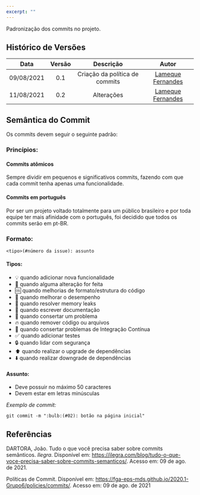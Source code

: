 ```yaml
---
excerpt: ""
---
```

Padronização dos commits no projeto. 

## Histórico de Versões


| Data       | Versão | Descrição                      | Autor             |
| :--------: | :----: | :----------:                   | :---------------: |
| 09/08/2021 |  0.1   | Criação da política de commits | [Lameque Fernandes](https://github.com/LamequeFernandes)|
| 11/08/2021 |  0.2   |            Alterações          | [Lameque Fernandes](https://github.com/LamequeFernandes)|

## Semântica do Commit

Os commits devem seguir o seguinte padrão:

### Princípios:

#### Commits atômicos
Sempre dividir em pequenos e significativos commits, fazendo com que cada commit tenha apenas uma funcionalidade.

#### Commits em português
Por ser um projeto voltado totalmente para um público brasileiro e por toda equipe ter mais afinidade com o português, foi decidido que todos os commits serão em pt-BR.

### Formato:
```
<tipo>(#número da issue): assunto
```

#### Tipos:
- :bulb: quando adicionar nova funcionalidade
- :repeat: quando alguma alteração for feita
- :cool: quando melhorias de formato/estrutura do código
- :racehorse: quando melhorar o desempenho
- 🚱  quando resolver memory leaks
- :pencil: quando escrever documentação
- :bug: quando consertar um problema
- :fire: quando remover código ou arquivos
- :green_heart: quando consertar problemas de Integração Contínua
- :white_check_mark: quando adicionar testes
- :lock: quando lidar com segurança
- :arrow_up: quando realizar o upgrade de dependências
- :arrow_down: quando realizar downgrade de dependências

#### Assunto:
- Deve possuir no máximo 50 caracteres
- Devem estar em letras minúsculas

*Exemplo de commit:*
```
git commit -m ":bulb:(#02): botão na página inicial"
```

## Referências

DARTORA, João. Tudo o que você precisa saber sobre commits semânticos. *Ilegra*. Disponível em: <https://ilegra.com/blog/tudo-o-que-voce-precisa-saber-sobre-commits-semanticos/>. Acesso em: 09 de ago. de 2021.

Políticas de Commit. Disponível em: <https://fga-eps-mds.github.io/2020.1-Grupo6/policies/commits/>. Acesso em: 09 de ago. de 2021